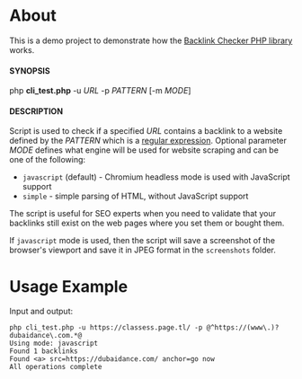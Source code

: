 # About 
This is a demo project to demonstrate how the [Backlink Checker PHP library](https://github.com/rvalitov/backlink-checker-php) works.

#### SYNOPSIS
php **cli_test.php** -u *URL* -p *PATTERN* [-m *MODE*]

#### DESCRIPTION
Script is used to check if a specified *URL* contains a backlink to a website defined by the *PATTERN* which is a [regular expression](https://en.wikipedia.org/wiki/Regular_expression). Optional parameter *MODE* defines what engine will be used for website scraping and can be one of the following:

- `javascript` (default) - Chromium headless mode is used with JavaScript support
- `simple` - simple parsing of HTML, without JavaScript support

The script is useful for SEO experts when you need to validate that your backlinks still exist on the web pages where you set them or bought them.

If `javascript` mode is used, then the script will save a screenshot of the browser's viewport and save it in JPEG format in the `screenshots` folder.

# Usage Example
Input and output:

```
php cli_test.php -u https://classess.page.tl/ -p @^https://(www\.)?dubaidance\.com.*@
Using mode: javascript
Found 1 backlinks
Found <a> src=https://dubaidance.com/ anchor=go now
All operations complete
```